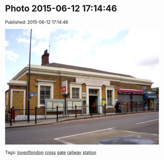 
# Photo 2015-06-12 17:14:46

Published: 2015-06-12 17:14:46

![](121360873332-0.jpg)

Tags: [loveoflondon](tag-loveoflondon.md) [cross](tag-cross.md) [gate](tag-gate.md) [railway](tag-railway.md) [station](tag-station.md)
